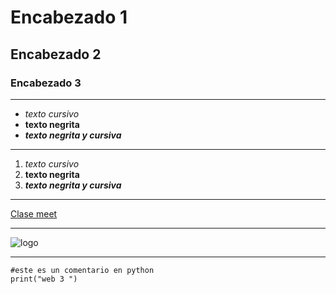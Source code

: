 # Encabezado 1
## Encabezado 2
### Encabezado 3

---

- *texto cursivo*
- **texto negrita**
- ***texto negrita y cursiva***
  
---

1. *texto cursivo*
2. **texto negrita**
3. ***texto negrita y cursiva*** 
---
[Clase meet](https:linkdeejemplo)

---
![logo](https://linefriendssquare.com/cdn/shop/files/Brand_MO_002679fe-5881-4e95-a03a-db399c5fb521.jpg?v=1716372082)

---
```
#este es un comentario en python
print("web 3 ")
```



